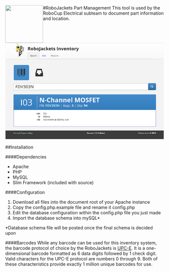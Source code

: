 
<img src="https://dl.dropboxusercontent.com/s/ao3pe3n8npuxrfo/robobuzz-header.svg" height="120px" width="120px" style="float:left"/>
#RoboJackets Part Management
This tool is used by the RoboCup Electrical subteam to document part information and location.

![Screenshot of the inventory's interface](img/interface_screencap.png)

##Installation

####Dependencies
* Apache
* PHP
* MySQL
* Slim Framework (included with source)


####Configuration
1. Download all files into the document root of your Apache instance
2. Copy the config.php.example file and rename it config.php
3. Edit the database configuration within the config.php file you just made
4. Import the database schema into mySQL*

*Database schema file will be posted once the final schema is decided upon

####Barcodes
While any barcode can be used for this inventory system, the barcode protocol of choice by the RoboJackets is [UPC-E](http://en.wikipedia.org/wiki/Universal_Product_Code). It is a one-dimensional barcode formatted as 6 data digits followed by 1 check digit. Valid characters for the UPC-E protocol are numbers 0 through 9. Both of these characteristics provide exactly 1 million unique barcodes for use.
